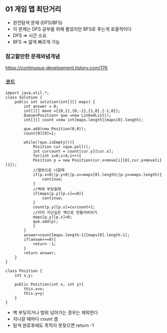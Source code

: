 
## 01 게임 맵 최단거리
- 완전탐색 문제 (DFS/BFS)
- 이 문제는 DFS 공부를 위해 풀었지만 BFS로 푸는게 효울적이다
- DFS => 시간 소요
- BFS => 얇게 빠르게 가능 

### 참고할만한 문제와념개념
https://continuous-development.tistory.com/176

### 코드
```
import java.util.*;
class Solution {
    public int solution(int[][] maps) {
        int answer = 0;
        int[][] move ={{0,1},{0,-1},{1,0},{-1,0}};
        Queue<Position> que =new LinkedList();
        int[][] count =new int[maps.length][maps[0].length];
        
        que.add(new Position(0,0));
        count[0][0]=1;
        
        while(!que.isEmpty()){
            Position cur =que.poll();
            int curcount = count[cur.y][cur.x];
            for(int i=0;i<4;i++){
            Position p = new Position(cur.x+move[i][0],cur.y+move[i][1]);
            //맵밖으로 나갈때
            if(p.x<0||p.y<0||p.x==maps[0].length||p.y==maps.length){
                continue;
            }
            //벽에 부딪힐때
            if(maps[p.y][p.x]==0){
                continue;
            }
            count[p.y][p.x]=curcount+1;
            //이미 지난길은 벽으로 만들어버리기
            maps[p.y][p.x]=0;
            que.add(p);
            }
        }
        answer=count[maps.length-1][maps[0].length-1];
        if(answer==0){
            return -1;
        }
        return answer;
    }
}
 
class Position {
    int x,y;
    
    public Position(int x, int y){
        this.x=x;
        this.y=y;
    }
}
```
- 벽 부딪히거나 범위 넘어가는 경우는 제외한다
- 지나갈 때마다 count 셈
- 탐색 완료후에도 목적지 못찾으면 return -1

